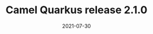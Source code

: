 ---
url: "/releases/q-2.1.0/"
date: 2021-07-30
type: release-note
version: 2.1.0
title: "Camel Quarkus release 2.1.0"
preview: ""
changelog: ""
category: "camel-quarkus"
milestone: 17
jdk: [11]
---